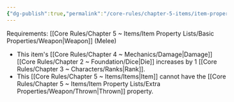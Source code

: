 ```yaml
---
{"dg-publish":true,"permalink":"/core-rules/chapter-5-items/item-property-lists/extra-properties/weapon/balanced/"}
---
```


Requirements: [[Core Rules/Chapter 5 ~ Items/Item Property Lists/Basic Properties/Weapon\|Weapon]] (Melee)

- This item's [[Core Rules/Chapter 4 ~ Mechanics/Damage\|Damage]] [[Core Rules/Chapter 2 ~ Foundation/Dice\|Die]] increases by 1 [[Core Rules/Chapter 3 ~ Characters/Ranks\|Rank]].
- This [[Core Rules/Chapter 5 ~ Items/Items\|Item]] cannot have the [[Core Rules/Chapter 5 ~ Items/Item Property Lists/Extra Properties/Weapon/Thrown\|Thrown]] property.